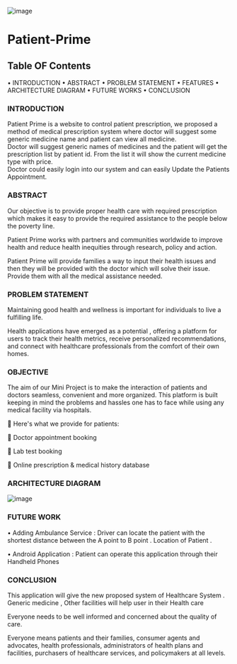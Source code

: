 ![image](https://user-images.githubusercontent.com/74112721/236619643-3ad93878-65bd-47fc-b75d-62d67c7724df.png)

#                                                       Patient-Prime

## Table OF  Contents

  •	INTRODUCTION
  •	ABSTRACT
  •	PROBLEM STATEMENT
  •	FEATURES
  •	ARCHITECTURE DIAGRAM
  •	FUTURE WORKS
  •	CONCLUSION



###  INTRODUCTION

Patient Prime is a website to control patient prescription, we proposed a method of medical prescription system where doctor will suggest some generic medicine name and patient can view all medicine. <br>
Doctor will suggest generic names of medicines and the patient will get the prescription list by patient id. From the list it will show the current medicine type   with price.<br>
Doctor could easily login into our system and can easily Update the Patients Appointment.<br>


###  ABSTRACT

Our objective is to provide proper health care with required prescription which makes it easy to provide the required assistance to the people below the poverty line.<br>  

Patient Prime works with partners and communities worldwide to improve health and reduce health inequities through research, policy and action.<br>

Patient Prime will provide families a way to input their health issues and then they will be provided with the doctor which will solve their issue. Provide them with all the medical assistance needed.<br>

###  PROBLEM STATEMENT 

Maintaining good health and wellness is important for individuals to live a fulfilling life. 

Health applications have emerged as a potential , offering a platform for users to track their health metrics, receive personalized recommendations, and connect with healthcare professionals from the comfort of their own homes. 




###  OBJECTIVE 

The aim of our Mini Project  is to make the interaction of patients and doctors seamless, convenient and more organized. This platform is built keeping in mind the problems and hassles one has to face while using any medical facility via hospitals.


🤒 Here's what we provide for patients:

📄 Doctor appointment booking

🔬 Lab test booking

🧾 Online prescription & medical history database

###  ARCHITECTURE DIAGRAM

![image](https://user-images.githubusercontent.com/74112721/236619945-4dc42d32-70cc-44e0-834a-0be550a507fa.png)

###   FUTURE WORK 

•	Adding Ambulance Service  :  Driver can locate the patient with the shortest  distance between the A point to B point . Location of Patient .

•	Android Application : Patient can operate this application through their Handheld Phones


### CONCLUSION 

This application will give the new proposed system of Healthcare System . Generic medicine , Other facilities will help user in their Health care

Everyone needs to be well informed and concerned about the quality of care.

Everyone means patients and their families, consumer agents and advocates, health professionals, administrators of health plans and facilities, purchasers of healthcare services, and policymakers at all levels.














